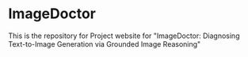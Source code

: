 # ImageDoctor

This is the repository for Project website for "ImageDoctor: Diagnosing Text-to-Image Generation via Grounded Image Reasoning"
